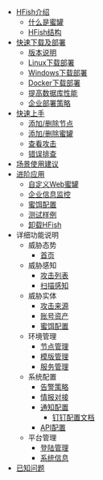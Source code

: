 - [HFish介绍](README)
  - [什么是蜜罐](1-1-honeypot)
  - [HFish结构](1-2-spec)
- [快速下载及部署](2-deploy)
  - [版本说明](download)
  - [Linux下载部署](2-2-linux)
  - [Windows下载部署](2-3-windows)
  - [Docker下载部署](2-1-docker)
  - [提高数据库性能](2-4-mariadb)
  - [企业部署策略](2-5-env)
- [快速上手](1-3-workflow)
  - [添加/删除节点](3-1-addnode)
  - [添加/删除蜜罐](3-2-manage)
  - [查看攻击](3-3-checkattack)
  - [错误排查](3-4-debug)
- [场景使用建议](1-4-scene)
- [进阶应用](5-apply)
  - [自定义Web蜜罐](5-1-selfdesign)
  - [企业信息监控](5-2-asset)
  - [蜜饵配置](5-3-lures)
  - [测试样例](5-4-demo)
  - [卸载HFish](uninstall)
- 详细功能说明
  - 威胁态势
    - [首页](dashboard)
  - 威胁感知
    - [攻击列表](4-1-attack)
    - [扫描感知](4-2-scan)
  - 威胁实体
    - [攻击来源](5-1-source)
    - [账号资产](5-2-asset)
    - [蜜饵配置](5-3-lures)
  - 环境管理
    - [节点管理](3-1-node)
    - [模版管理](3-3-tmpl.md)
    - [服务管理](3-2-services)
  - 系统配置
    - [告警策略](6-3-alarm)
    - [情报对接](6-1-intel)
    - [通知配置](6-2-message)
      - [钉钉配置文档](6-2-1dingtalk)
    - [API配置](6-4-api)
  - 平台管理
    - [登陆管理](7-1-login)
    - [系统信息](7-2-info)
- [已知问题](known)
